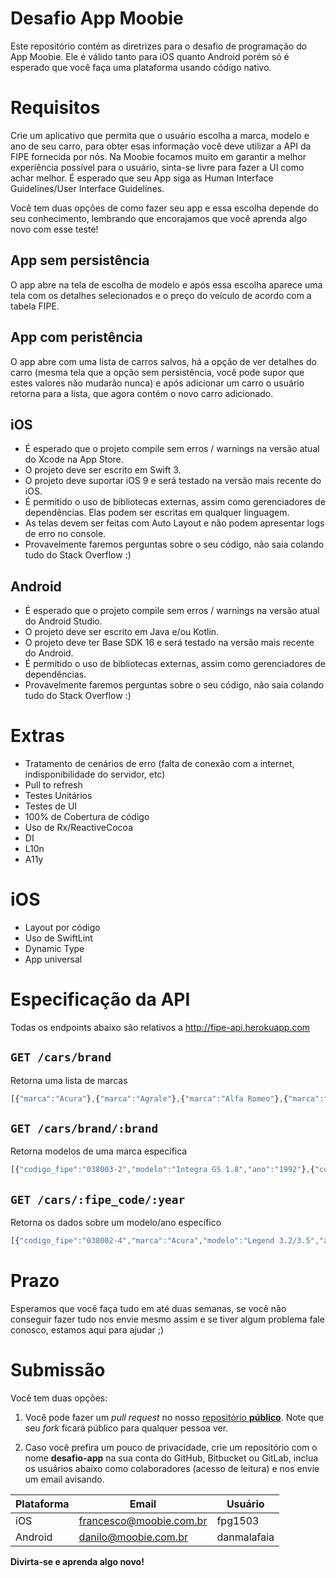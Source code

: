 # Desafio App Moobie

Este repositório contém as diretrizes para o desafio de programação do App Moobie. Ele é válido tanto para iOS quanto Android porém só é esperado que você faça uma plataforma usando código nativo.

# Requisitos
Crie um aplicativo que permita que o usuário escolha a marca, modelo e ano de seu carro, para obter esas informação você deve utilizar a API da FIPE fornecida por nós. Na Moobie focamos muito em garantir a melhor experiência possível para o usuário, sinta-se livre para fazer a UI como achar melhor. É esperado que seu App siga as Human Interface Guidelines/User Interface Guidelines.

Você tem duas opções de como fazer seu app e essa escolha depende do seu conhecimento, lembrando que encorajamos que você aprenda algo novo com esse teste!

## App sem persistência
O app abre na tela de escolha de modelo e após essa escolha aparece uma tela com os detalhes selecionados e o preço do veículo de acordo com a tabela FIPE.

## App com peristência
O app abre com uma lista de carros salvos, há a opção de ver detalhes do carro (mesma tela que a opção sem persistência, você pode supor que estes valores não mudarão nunca) e após adicionar um carro o usuário retorna para a lista, que agora contém o novo carro adicionado.

## iOS
* É esperado que o projeto compile sem erros / warnings na versão atual do Xcode na App Store.
* O projeto deve ser escrito em Swift 3.
* O projeto deve suportar iOS 9 e será testado na versão mais recente do iOS.
* É permitido o uso de bibliotecas externas, assim como gerenciadores de dependências. Elas podem ser escritas em qualquer linguagem.
* As telas devem ser feitas com Auto Layout e não podem apresentar logs de erro no console.
* Provavelmente faremos perguntas sobre o seu código, não saia colando tudo do Stack Overflow :)

## Android
* É esperado que o projeto compile sem erros / warnings na versão atual do Android Studio.
* O projeto deve ser escrito em Java e/ou Kotlin.
* O projeto deve ter Base SDK 16 e será testado na versão mais recente do Android.
* É permitido o uso de bibliotecas externas, assim como gerenciadores de dependências.
* Provavelmente faremos perguntas sobre o seu código, não saia colando tudo do Stack Overflow :)

# Extras

* Tratamento de cenários de erro (falta de conexão com a internet, indisponibilidade do servidor, etc)
* Pull to refresh
* Testes Unitários
* Testes de UI
* 100% de Cobertura de código
* Uso de Rx/ReactiveCocoa
* DI
* L10n
* A11y

# iOS
* Layout por código
* Uso de SwiftLint
* Dynamic Type
* App universal

# Especificação da API
Todas os endpoints abaixo são relativos a http://fipe-api.herokuapp.com

## `GET /cars/brand`
Retorna uma lista de marcas
```javascript
[{"marca":"Acura"},{"marca":"Agrale"},{"marca":"Alfa Romeo"},{"marca":"AM Gen"},{"marca":"Asia Motors"},{"marca":"ASTON MARTIN"},{"marca":"Audi"}]
```

## `GET /cars/brand/:brand`
Retorna modelos de uma marca específica
```javascript
[{"codigo_fipe":"038003-2","modelo":"Integra GS 1.8","ano":"1992"},{"codigo_fipe":"038003-2","modelo":"Integra GS 1.8","ano":"1991"}]
```

## `GET /cars/:fipe_code/:year`
Retorna os dados sobre um modelo/ano específico
```javascript
[{"codigo_fipe":"038002-4","marca":"Acura","modelo":"Legend 3.2/3.5","ano":"1992","valor":16678}]
```

# Prazo
Esperamos que você faça tudo em até duas semanas, se você não conseguir fazer tudo nos envie mesmo assim e se tiver algum problema fale conosco, estamos aqui para ajudar ;)

# Submissão

Você tem duas opções:  

1) Você pode fazer um _pull request_ no nosso [repositório __público__](https://github.com/Moobie/desafio-app). Note que seu *fork* ficará público para qualquer pessoa ver.

2) Caso você prefira um pouco de privacidade, crie um repositório com o nome **desafio-app** na sua conta do GitHub, Bitbucket ou GitLab, inclua os usuários abaixo como colaboradores (acesso de leitura) e nos envie um email avisando.

| Plataforma | Email | Usuário |
| -- | -- | -- |
| iOS | francesco@moobie.com.br | fpg1503 |
| Android | danilo@moobie.com.br | danmalafaia |

**Divirta-se e aprenda algo novo!**
